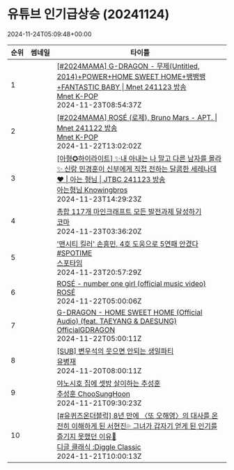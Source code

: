 # 유튜브 인기급상승 (20241124)

2024-11-24T05:09:48+00:00
<table><thead><tr><th nowrap>순위</th><th nowrap>썸네일</th><th nowrap>타이틀</th></tr></thead><tbody><tr><td>1</td><td><img src="https://i.ytimg.com/vi/Ox29z5Nf1Uk/default.jpg" alt="" /></td><td><a href="https://www.youtube.com/watch?v=Ox29z5Nf1Uk" target="_blank">[#2024MAMA] G-DRAGON - 무제(Untitled, 2014)+POWER+HOME SWEET HOME+뱅뱅뱅+FANTASTIC BABY | Mnet 241123 방송</a><br /><a href="https://www.youtube.com/channel/UCbD8EppRX3ZwJSou-TVo90A" target="_blank">Mnet K-POP</a><br />2024-11-23T08:54:37Z</td></tr><tr><td>2</td><td><img src="https://i.ytimg.com/vi/dgGqD28J6aQ/default.jpg" alt="" /></td><td><a href="https://www.youtube.com/watch?v=dgGqD28J6aQ" target="_blank">[#2024MAMA] ROSÉ (로제), Bruno Mars - APT. | Mnet 241122 방송</a><br /><a href="https://www.youtube.com/channel/UCbD8EppRX3ZwJSou-TVo90A" target="_blank">Mnet K-POP</a><br />2024-11-22T13:02:02Z</td></tr><tr><td>3</td><td><img src="https://i.ytimg.com/vi/FrzrNV20KbQ/default.jpg" alt="" /></td><td><a href="https://www.youtube.com/watch?v=FrzrNV20KbQ" target="_blank">[아형✪하이라이트] ✨내 아내는 나 말고 다른 남자를 몰라✨ 신랑 민경훈이 신부에게 직접 전하는 달콤한 세레나데❤️ | 아는 형님 | JTBC 241123 방송</a><br /><a href="https://www.youtube.com/channel/UCOHM2N1YQdb-cHWxJxwBMLQ" target="_blank">아는형님 Knowingbros</a><br />2024-11-23T14:29:23Z</td></tr><tr><td>4</td><td><img src="https://i.ytimg.com/vi/VtX6jD5BDPY/default.jpg" alt="" /></td><td><a href="https://www.youtube.com/watch?v=VtX6jD5BDPY" target="_blank">총합 117개 마인크래프트 모든 발전과제 달성하기</a><br /><a href="https://www.youtube.com/channel/UCIigIgtZ65TiGQSmnVJaUCQ" target="_blank">코마</a><br />2024-11-23T03:36:20Z</td></tr><tr><td>5</td><td><img src="https://i.ytimg.com/vi/758qMZHRFxk/default.jpg" alt="" /></td><td><a href="https://www.youtube.com/watch?v=758qMZHRFxk" target="_blank">'맨시티 킬러' 손흥민, 4호 도움으로 5연패 안겼다 #SPOTIME</a><br /><a href="https://www.youtube.com/channel/UCnXNukjRxXGD8aeZGRV-lYg" target="_blank">스포타임</a><br />2024-11-23T20:57:29Z</td></tr><tr><td>6</td><td><img src="https://i.ytimg.com/vi/pZ1NdE69VTs/default.jpg" alt="" /></td><td><a href="https://www.youtube.com/watch?v=pZ1NdE69VTs" target="_blank">ROSÉ - number one girl (official music video)</a><br /><a href="https://www.youtube.com/channel/UCBo1hnzxV9rz3WVsv__Rn1g" target="_blank">ROSÉ</a><br />2024-11-22T05:00:06Z</td></tr><tr><td>7</td><td><img src="https://i.ytimg.com/vi/fLi0EJfi_vg/default.jpg" alt="" /></td><td><a href="https://www.youtube.com/watch?v=fLi0EJfi_vg" target="_blank">G-DRAGON - HOME SWEET HOME (Official Audio) (feat. TAEYANG & DAESUNG)</a><br /><a href="https://www.youtube.com/channel/UCeU5qTuBiqTU5z-hyL6WITQ" target="_blank">OfficialGDRAGON</a><br />2024-11-22T05:00:11Z</td></tr><tr><td>8</td><td><img src="https://i.ytimg.com/vi/ALl7Fe_GG3U/default.jpg" alt="" /></td><td><a href="https://www.youtube.com/watch?v=ALl7Fe_GG3U" target="_blank">[SUB] 변우석의 웃으면 안되는 생일파티</a><br /><a href="https://www.youtube.com/channel/UCHw9p667e9l0qoYfY8calaA" target="_blank">유병재</a><br />2024-11-20T08:00:11Z</td></tr><tr><td>9</td><td><img src="https://i.ytimg.com/vi/dFO5O_jxUTk/default.jpg" alt="" /></td><td><a href="https://www.youtube.com/watch?v=dFO5O_jxUTk" target="_blank">야노시호 집에 셋방 살이하는 추성훈</a><br /><a href="https://www.youtube.com/channel/UCMDHzyo0wIUjKXho-icJDjw" target="_blank">추성훈 ChooSungHoon</a><br />2024-11-21T09:30:23Z</td></tr><tr><td>10</td><td><img src="https://i.ytimg.com/vi/CUyBA_rWAUA/default.jpg" alt="" /></td><td><a href="https://www.youtube.com/watch?v=CUyBA_rWAUA" target="_blank">[#유퀴즈온더블럭] 8년 만에 〈또 오해영〉의 대사를 온전히 이해하게 된 서현진💦 그녀가 갑자기 얻게 된 인기를 즐기지 못했던 이유💬</a><br /><a href="https://www.youtube.com/channel/UCRMA_Nb5VF-YoWApSVeXPVA" target="_blank">디글 클래식 :Diggle Classic</a><br />2024-11-21T10:00:13Z</td></tr></tbody></table>